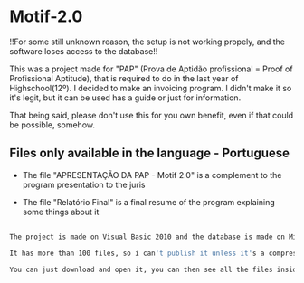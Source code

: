 # Motif-2.0

!!For some still unknown reason, the setup is not working propely, and the software loses access to the database!!

This was a project made for "PAP" (Prova de Aptidão profissional = Proof of Profissional Aptitude), that is required to do in the last year of Highschool(12º). 
I decided to make an invoicing program. I didn't make it so it's legit, but it can be used has a guide or just for information. 
  
That being said, please don't use this for you own benefit, even if that could be possible, somehow.

## Files only available in the language - Portuguese

  - The file "APRESENTAÇÃO DA PAP - Motif 2.0" is a complement to the program presentation to the juris

  - The file "Relatório Final" is a final resume of the program explaining some things about it

##
```bash
The project is made on Visual Basic 2010 and the database is made on Microsoft Access 2007

It has more than 100 files, so i can't publish it unless it's a compressed file.

You can just download and open it, you can then see all the files inside, plus you can also execute the program to try it out.
```
